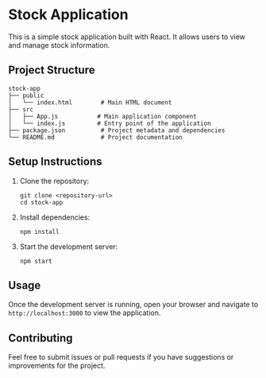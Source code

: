 # Stock Application

This is a simple stock application built with React. It allows users to view and manage stock information.

## Project Structure

```
stock-app
├── public
│   └── index.html        # Main HTML document
├── src
│   ├── App.js           # Main application component
│   └── index.js         # Entry point of the application
├── package.json          # Project metadata and dependencies
└── README.md             # Project documentation
```

## Setup Instructions

1. Clone the repository:
   ```
   git clone <repository-url>
   cd stock-app
   ```

2. Install dependencies:
   ```
   npm install
   ```

3. Start the development server:
   ```
   npm start
   ```

## Usage

Once the development server is running, open your browser and navigate to `http://localhost:3000` to view the application.

## Contributing

Feel free to submit issues or pull requests if you have suggestions or improvements for the project.